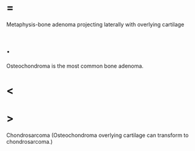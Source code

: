 # =

Metaphysis-bone adenoma projecting laterally with overlying cartilage

# .

Osteochondroma is the most common bone adenoma.

# <

# >

Chondrosarcoma (Osteochondroma overlying cartilage can transform to chondrosarcoma.)

